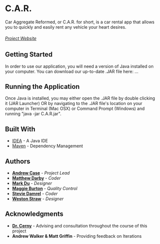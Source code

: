 # C.A.R.

Car Aggregate Reformed, or C.A.R. for short, is a car rental app that allows you to quickly and easily rent any vehicle your heart desires.

###### [Project Website](https://baylorsailor.github.io/C.A.R./site/)

## Getting Started

In order to use our application, you will need a version of Java installed on your computer. You can download our up-to-date .JAR file here: ...

## Running the Application

Once Java is installed, you may either open the .JAR file by double clicking it (JAR Launcher) OR by navigating to the .JAR file's location on your computer in Terminal (Mac OSX) or Command Prompt (Windows) and running "java -jar C.A.R.jar".
     
## Built With

* [IDEA](https://www.jetbrains.com/idea/) - A Java IDE
* [Maven](https://maven.apache.org/) - Dependency Management

## Authors

* **[Andrew Case](https://github.com/AndrewC0128)** - *Project Lead*
* **[Matthew Darby](https://github.com/baylorSailor)** - *Coder*
* **[Mark Du](https://github.com/mdu2017)** - *Designer*
* **[Maggie Burton](https://github.com/maggie-burton)** - *Quality Control*
* **[Stevie Damrel](https://github.com/Drumshadow)** - *Coder*
* **[Weston Straw](https://github.com/Wolf1200)** - *Designer*

## Acknowledgments

* **[Dr. Cerny](http://cs.baylor.edu/~cerny/)** - Advising and consultation throughout the course of this project
* **Andrew Walker & Matt Griffin** - Providing feedback on Iterations
